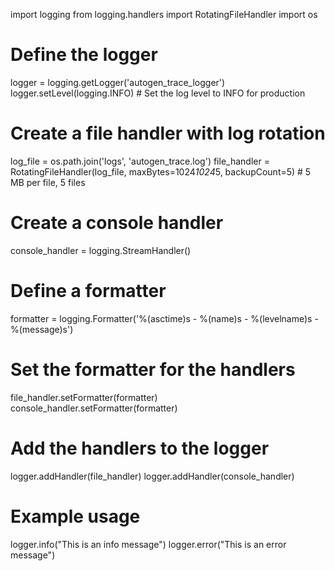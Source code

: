 import logging
from logging.handlers import RotatingFileHandler
import os

# Define the logger
logger = logging.getLogger('autogen_trace_logger')
logger.setLevel(logging.INFO)  # Set the log level to INFO for production

# Create a file handler with log rotation
log_file = os.path.join('logs', 'autogen_trace.log')
file_handler = RotatingFileHandler(log_file, maxBytes=1024*1024*5, backupCount=5)  # 5 MB per file, 5 files

# Create a console handler
console_handler = logging.StreamHandler()

# Define a formatter
formatter = logging.Formatter('%(asctime)s - %(name)s - %(levelname)s - %(message)s')

# Set the formatter for the handlers
file_handler.setFormatter(formatter)
console_handler.setFormatter(formatter)

# Add the handlers to the logger
logger.addHandler(file_handler)
logger.addHandler(console_handler)

# Example usage
logger.info("This is an info message")
logger.error("This is an error message")